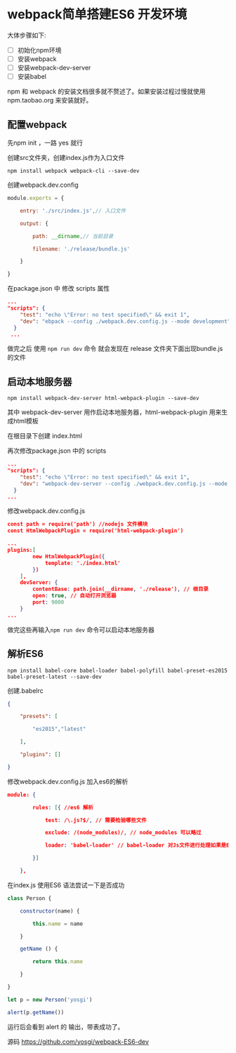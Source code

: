 # webpack简单搭建ES6 开发环境

大体步骤如下:

- [ ] 初始化npm环境
- [ ] 安装webpack
- [ ] 安装webpack-dev-server
- [ ] 安装babel

 npm 和 webpack 的安装文档很多就不赘述了。如果安装过程过慢就使用 npm.taobao.org 来安装就好。

## 配置webpack

先npm init ，一路 yes 就行

创建src文件夹，创建index.js作为入口文件

`npm install webpack webpack-cli --save-dev`

创建webpack.dev.config

```javascript
module.exports = {

    entry: './src/index.js',// 入口文件

    output: {

        path: __dirname,// 当前目录

        filename: './release/bundle.js'

    }

}
```

在package.json 中 修改 scripts 属性

```json
...
"scripts": {
    "test": "echo \"Error: no test specified\" && exit 1",
    "dev": "ebpack --config ./webpack.dev.config.js --mode development"
  }
 ...
```

做完之后 使用 `npm run dev` 命令 就会发现在 release 文件夹下面出现bundle.js 的文件

## 启动本地服务器

`npm install webpack-dev-server html-webpack-plugin --save-dev`

其中 webpack-dev-server 用作启动本地服务器，html-webpack-plugin 用来生成html模板

在根目录下创建 index.html

再次修改package.json 中的 scripts 

```json
...
"scripts": {
    "test": "echo \"Error: no test specified\" && exit 1",
    "dev": "webpack-dev-server --config ./webpack.dev.config.js --mode development "
  }
...
```

修改webpack.dev.config.js

```json
const path = require('path') //nodejs 文件模块
const HtmlWebpackPlugin = require('html-webpack-plugin')

...
plugins:[
        new HtmlWebpackPlugin({
            template: './index.html'
        })
    ],
    devServer: {
        contentBase: path.join(__dirname, './release'), // 根目录
        open: true, // 自动打开浏览器
        port: 9000
    } 
...
```

做完这些再输入`npm run dev` 命令可以启动本地服务器

## 解析ES6

`npm install babel-core babel-loader babel-polyfill babel-preset-es2015 babel-preset-latest --save-dev`

创建.babelrc

```json
{

    "presets": [

        "es2015","latest"

    ],

    "plugins": []

}
```

修改webpack.dev.config.js 加入es6的解析

```json
module: { 

        rules: [{ //es6 解析

            test: /\.js?$/, // 需要检验哪些文件

            exclude: /(node_modules)/, // node_modules 可以略过

            loader: 'babel-loader' // babel-loader 对Js文件进行处理如果是ES6语法就变成ES5让浏览器能够执行

        }]

    },
```

在index.js 使用ES6 语法尝试一下是否成功

```javascript
class Person {

    constructor(name) {

        this.name = name

    }

    getName () {

        return this.name

    }

}

let p = new Person('yosgi')

alert(p.getName())
```

运行后会看到 alert 的 输出，带表成功了。

源码 https://github.com/yosgi/webpack-ES6-dev

